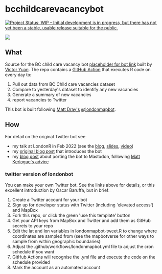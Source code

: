 # bcchildcarevacancybot

[![Project Status: WIP – Initial development is in progress, but there has not yet been a stable, usable release suitable for the public.](https://www.repostatus.org/badges/latest/wip.svg)](https://www.repostatus.org/#wip)

[![](https://img.shields.io/badge/@londonmapbot-white?style=flat&labelColor=blue&logo=Twitter&logoColor=white)](https://twitter.com/londonmapbot)

## What

Source for the BC child care vacancy bot [placeholder for bot link]() built by [Victor Yuan](https://victoryuan.com). The repo contains a [GitHub Action](https://github.com/features/actions) that executes R code on every day to:

1. Pull out data from BC Child care vacancies dataset
2. Compare to yesterday's dataset to identify any new vacancies
3. Generate a summary of new vacancies
4. report vacancies to Twitter

This bot is built following [Matt Dray's](https://www.matt-dray.com) [@londonmapbot](https://www.twitter.com/londonmapbot).

## How

For detail on the original Twitter bot see:

* my talk at LondonR in Feb 2022 (see the [blog](https://www.rostrum.blog/posts/2022-02-12-mapbot-londonr/), [slides](https://matt-dray.github.io/mapbot-londonr/#1), [video](https://player.vimeo.com/video/683004567)) 
* my [original blog post](https://www.rostrum.blog/2020/09/21/londonmapbot/) that introduces the bot
* my [blog post](https://www.rostrum.blog/posts/2023-02-09-londmapbotstodon/) about porting the bot to Mastodon, following [Matt Kerlogue's advice](https://lapsedgeographer.london/2022-11/mastodon-switch/)

### twitter version of londonbot

You can make your own Twitter bot. See the links above for details, or this excellent introduction by Oscar Baruffa, but in brief:

1. Create a Twitter account for your bot
2. Sign up for developer status with Twitter (including 'elevated access') and MapBox
3. Fork this repo, or click the green 'use this template' button
4. Get your API keys from MapBox and Twitter and add them as GitHub secrets to your repo
5. Edit the lat and lon variables in londonmapbot-tweet.R to change where coordinates are sampled from (see the mapbotverse for other ways to sample from within geographic boundaries)
6. Adjust the .github/workflows/londonmapbot.yml file to adjust the cron schedule if you want
7. GitHub Actions will recognise the .yml file and execute the code on the schedule provided
8. Mark the account as an automated account